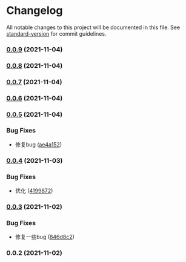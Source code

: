 # Changelog

All notable changes to this project will be documented in this file. See [standard-version](https://github.com/conventional-changelog/standard-version) for commit guidelines.

### [0.0.9](https://github.com/zlipeng/braft-editor-feat/compare/v0.0.8...v0.0.9) (2021-11-04)

### [0.0.8](https://github.com/zlipeng/braft-editor-feat/compare/v0.0.7...v0.0.8) (2021-11-04)

### [0.0.7](https://github.com/zlipeng/braft-editor-feat/compare/v0.0.6...v0.0.7) (2021-11-04)

### [0.0.6](https://github.com/zlipeng/braft-editor-feat/compare/v0.0.5...v0.0.6) (2021-11-04)

### [0.0.5](https://github.com/zlipeng/braft-editor-feat/compare/v0.0.4...v0.0.5) (2021-11-04)


### Bug Fixes

* 修复bug ([ae4a152](https://github.com/zlipeng/braft-editor-feat/commit/ae4a152c84b0f8997629365438a5008b4653392e))

### [0.0.4](https://github.com/zlipeng/braft-editor-feat/compare/v0.0.3...v0.0.4) (2021-11-03)


### Bug Fixes

* 优化 ([4199872](https://github.com/zlipeng/braft-editor-feat/commit/4199872eaa2a022233aed45d9c3d01ffcabbb116))

### [0.0.3](https://github.com/zlipeng/braft-editor-feat/compare/v0.0.2...v0.0.3) (2021-11-02)


### Bug Fixes

* 修复一些bug ([846d8c2](https://github.com/zlipeng/braft-editor-feat/commit/846d8c2bc9aa10d9f91aba59ca54d249957305c5))

### 0.0.2 (2021-11-02)

